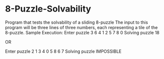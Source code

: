 # 8-Puzzle-Solvability
Program that tests the solvability of a sliding 8-puzzle
The input to this program will be three lines of three numbers, each representing a tile of the 8-puzzle.
Sample Execution: Enter puzzle 3 6 4 1 2 5 7 8 0 Solving puzzle 18

OR

Enter puzzle 2 1 3 4 0 5 8 6 7 Solving puzzle IMPOSSIBLE
